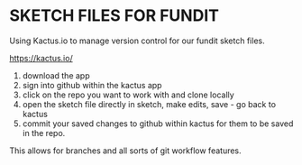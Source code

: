 # SKETCH FILES FOR FUNDIT

Using Kactus.io to manage version control for our fundit sketch files. 

https://kactus.io/

1. download the app
2. sign into github within the kactus app
3. click on the repo you want to work with and clone locally
4. open the sketch file directly in sketch, make edits, save - go back to kactus
5. commit your saved changes to github within kactus for them to be saved in the repo.

This allows for branches and all sorts of git workflow features. 
